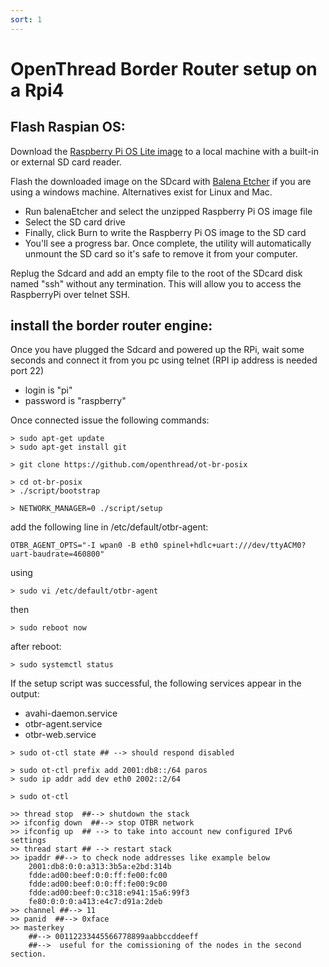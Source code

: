 ```yaml
---
sort: 1
---
```


# OpenThread Border Router setup on a Rpi4

## Flash Raspian OS:

Download the [Raspberry Pi OS Lite image](https://www.raspberrypi.org/downloads/raspberry-pi-os/) to a local machine with a built-in or external SD card reader.

Flash the downloaded image on the SDcard with [Balena Etcher](https://www.balena.io/etcher/) if you are using a windows machine. Alternatives exist for Linux and Mac.

- Run balenaEtcher and select the unzipped Raspberry Pi OS image file
- Select the SD card drive
- Finally, click Burn to write the Raspberry Pi OS image to the SD card
- You'll see a progress bar. Once complete, the utility will automatically unmount the SD card so it's safe to remove it from your computer.

Replug the Sdcard and add an empty file to the root of the SDcard disk named "ssh" without any termination. This will allow you to access the RaspberryPi over telnet SSH.

## install the border router engine:

Once you have plugged the Sdcard and powered up the RPi, wait some seconds and connect it from you pc using telnet (RPI ip address is needed port 22)

- login is "pi"
- password is "raspberry"

Once connected issue the following commands:

```
> sudo apt-get update
> sudo apt-get install git
```

```
> git clone https://github.com/openthread/ot-br-posix
```

```
> cd ot-br-posix
> ./script/bootstrap
```

```
> NETWORK_MANAGER=0 ./script/setup
```


add the following line in /etc/default/otbr-agent:

```
OTBR_AGENT_OPTS="-I wpan0 -B eth0 spinel+hdlc+uart:///dev/ttyACM0?uart-baudrate=460800"
```

using

```
> sudo vi /etc/default/otbr-agent
```

then

```
> sudo reboot now
```

after reboot:

```
> sudo systemctl status
```

If the setup script was successful, the following services appear in the output:

- avahi-daemon.service
- otbr-agent.service
- otbr-web.service

```
> sudo ot-ctl state ## --> should respond disabled
```

```
> sudo ot-ctl prefix add 2001:db8::/64 paros
> sudo ip addr add dev eth0 2002::2/64
```

```
> sudo ot-ctl

>> thread stop  ##--> shutdown the stack
>> ifconfig down  ##--> stop OTBR network
>> ifconfig up  ## --> to take into account new configured IPv6 settings
>> thread start ## --> restart stack
>> ipaddr ##--> to check node addresses like example below
	2001:db8:0:0:a313:3b5a:e2bd:314b
	fdde:ad00:beef:0:0:ff:fe00:fc00
	fdde:ad00:beef:0:0:ff:fe00:9c00
	fdde:ad00:beef:0:c318:e941:15a6:99f3
	fe80:0:0:0:a413:e4c7:d91a:2deb
>> channel ##--> 11
>> panid  ##--> 0xface
>> masterkey
	##--> 00112233445566778899aabbccddeeff   
	##-->  useful for the comissioning of the nodes in the second section.
```



 
